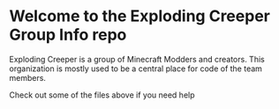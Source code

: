 # Welcome to the Exploding Creeper Group Info repo
Exploding Creeper is a group of Minecraft Modders and creators. This organization is mostly used to be a central place for code of the team members.

Check out some of the files above if you need help
